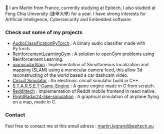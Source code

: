 

👋 I am Martin from France, currently studying at Epitech, I also studied at Feng Chia University (逢甲大學) for a year. I have strong interests for Artificial Intelligence, Cybersecurity and Embedded software.

### Check out some of my projects

- [AudioClassificationPyTorch](https://github.com/Fosowl/AudioClassificationPyTorch) : A binary audio classifier made with PyTorch.
- [ReinforcementLearningGym](https://github.com/Fosowl/ReinforcementLearningGym) : A solution to openGym problems using Reinforcement Learning.
- [monocularSlam](https://github.com/Fosowl/monocularSlam) : Implementation of Simultaneous localization and mapping (SLAM) using a monocular camera feed, this allow 3d reconstructing of the world based a car dashcam video.
-  [Circuit Simulator](https://github.com/Fosowl/CircuitSimulator) : An electronic circuit simulator build in C++.
- [S.T.A.R.S.E.T-Game-Engine](https://github.com/Fosowl/S.T.A.R.S.E.T-Game-Engine) : A game engine made in C from scratch.
- [Reddittech](https://github.com/Fosowl/Reddittech) : Implementation of Reddit mobile frontend in react native.
- [FlightRadar24-like-simulation](https://github.com/Fosowl/FlightRadar24-like-simulation) : A graphical simulation of airplane flying on a map, made in C.

### Contact

Feel free to contact me at this email adress : martin.legrand@epitech.eu
